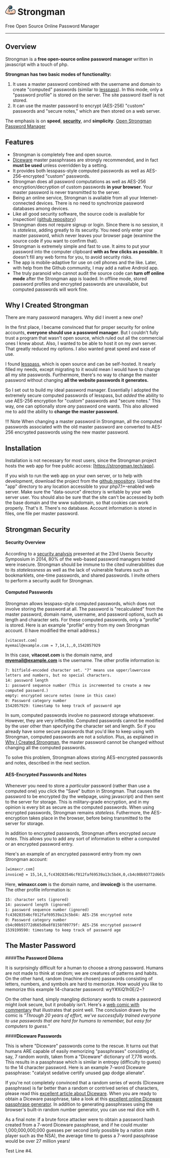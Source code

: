 # ![Strongman](img/favicon-32x32.png) Strongman
Free Open Source Online Password Manager

---

## Overview

Strongman is a **free open-source online password manager** written in javascript with a touch of php. 

**Strongman has two basic modes of functionality:**

1. It uses a master password combined with the username and domain to create "computed" passwords (similar to [lesspass]). In this mode, only a "password profile" is stored on the server. The site password itself is not stored.
2. It can use the master password to encrypt (AES-256) "custom" passwords and "secure notes," which are then stored on a web server.

The emphasis is on **speed**, [**security**](#strongman-security), and **simplicity**. [Open Strongman Password Manager]

## Features

- Strongman is completely free and open source. 
- [Diceware](#diceware-passwords) master passphrases are strongly recommended, and in fact **must be used** unless overridden by a setting.
- It provides both lesspass-style computed passwords as well as AES-256-encrypted "custom" passwords.
- Strongman does all password computations as well as AES-256 encryption/decryption of custom passwords **in your browser**. Your master password is never transmitted to the server.
- Being an online service, Strongman is available from all your Internet-connected devices. There is no need to synchronize password databases among devices.
- Like all good security software, the source code is available for inspection! ([github repository])
- Strongman does not require signup or login. Since there is no session, it is *stateless*, adding greatly to its security.  You need only enter your master password, which never leaves your browser page (examine the source code if you want to confirm that).
- Strongman is extremely simple and fast to use.  It aims to put your password into the computer clipboard **with as few clicks as possible.** It doesn't fill any web forms for you, to avoid security risks.
- The app is mobile-adaptive for use on cell phones and the like. Later, with help from the Github community, I may add a native Android app.
- The truly paranoid who cannot audit the source code can **turn off online mode** after the Strongman app is loaded.  In offline mode, stored password profiles and encrypted passwords are unavailable, but computed passwords will work fine.

## Why I Created Strongman

There are many password managers.  Why did I invent a new one?

In the first place, I became convinced that for proper security for online accounts, **everyone should use a password manager**. But I couldn't fully trust a program that wasn't open source, which ruled out all the commercial ones I knew about.  Also, I wanted to be able to host it on my own server. That greatly reduced my options. I also wanted great speed and ease of use.

I found [lesspass], which is open source and can be self-hosted.  It nearly filled my needs, except migrating to it would mean I would have to change all my site passwords.  Furthermore, there's no way to change the master password without changing **all the website passwords it generates.**

So I set out to build my ideal password manager.  Essentially I adopted the extremely secure computed passwords of lesspass, but *added* the ability to use AES-256 encryption for "custom" passwords and "secure notes."  This way, one can optionally store *any* password one wants.  This also allowed me to add the ability to **change the master password.**

!!! Note
    When changing a master password in Strongman, all the computed passwords associated with the old master password are converted to AES-256 encrypted passwords using the new master password.

## Installation

Installation is not necessary for most users, since the Strongman project hosts the web app for free public access: [https://strongman.tech/app].

If you wish to run the web app on your own server, or to help with development, download the project from the [github repository].  Upload the "app" directory to any location accessible to your php7.1+-enabled web server. Make sure the "data-source" directory is writable by your web server user.  You should also be sure that the site can't be accessed by both the base domain and the www subdomain, so that cookies can work properly.  That's it.  There's no database. Account information is stored in files, one file per master password.

[https://strongman.tech/app]: https://strongman.tech/app
[github repository]: https://github.com/lstandish/strongman
[lesspass]: https://lesspass.com
[security analysis]: https://www.usenix.org/node/184484
[Open Strongman Password Manager]: https://strongman.tech/app/index.php
[Diceware information]: https://theintercept.com/2015/03/26/passphrases-can-memorize-attackers-cant-guess/

## Strongman Security

#### __Security Overview__

According to a [security analysis] presented at the 23rd Usenix Security Symposium in 2014, 80% of the web-based password managers tested were insecure. Strongman should be immune to the cited vulnerabilities due to its *statelessness* as well as the lack of vulnerable features such as bookmarklets, one-time passwords, and shared passwords. I invite others to perform a security audit for Strongman.

#### __Computed Passwords__

Strongman allows lesspass-style computed passwords, which does not involve storing the password at all.  The password is "recalculated" from the master password, domain name, username, and password options, such as length and character sets. For these computed passwords, only a "profile" is stored. Here is an example "profile" entry from my own Strongman account. (I have modified the email address.)

```
[vitacost.com]
myemail@example.com = 7,14,1,,0,1542057929
```

In this case, **vitacost.com** is the domain name, and **myemail@example.com** is the username. The other profile information is:

```no-highlight
7: bitfield-encoded character set. "7" means use upper/lowercase letters and numbers, but no special characters.  
14: password length  
1: password sequence number (This is incremented to create a new computed password.)  
empty: encrypted secure notes (none in this case)
0: Password category number
1542057929: timestamp to keep track of password age
```
 
In sum, computed passwords involve no password storage whatsoever.  However, they are very inflexible.  Computed passwords cannot be modified by the user other than specifying the character set and length.  So if you already have some secure passwords that you'd like to keep using with Strongman, computed passwords are not a solution. Plus, as explained in [Why I Created Strongman](#why-i-created-strongman), the master password cannot be changed without changing all the computed passwords.

To solve this problem, Strongman allows storing AES-encrypted passwords and notes, described in the next section.

#### __AES-Encrypted Passwords and Notes__

Whenever you need to store a *particular* password (rather than use a computed one) you click the "Save" button in Strongman. That causes the password to be encrypted (by the webpage, using javascript) and then sent to the server for storage.  This is military-grade encryption, and in my opinion is every bit as secure as the computed passwords. When using encrypted passwords, Strongman remains *stateless*. Futhermore, the AES-encryption takes place in the browser, before being transmitted to the server for storage.

In addition to encrypted passwords, Strongman offers encrypted *secure notes*.  This allows you to add any sort of information to either a computed or an encrypted password entry.

Here's an example of an encrypted password entry from my own Strongman account:

```bash
[wimaxcr.com]
invoice@ = 15,14,1,fc430283546cf012faf69539a13c5bd4,0,cb4c00b93772d665d6e8f8158f09779f,1539199590
```
Here, **wimaxcr.com** is the domain name, and **invoice@** is the username. The other profile information is:

```
15: character sets (ignored)  
14: password length (ignored)  
1: password sequence number (ignored)  
fc430283546cf012faf69539a13c5bd4: AES-256 encrypted note  
0: Password category number
cb4c00b93772d665d6e8f8158f09779f: AES-256 encrypted password  
1539199590: timestamp to keep track of password age
```

## The Master Password

####__The Password Dilema__

It is surprisingly difficult for a human to choose a strong password.  Humans are not made to think at random; we are creatures of patterns and habits.  On the other hand, random (machine chosen) passwords consisting of letters, numbers, and symbols are hard to memorize.  How would you like to memorize this example 14-character password: wyY#XiQ1h0E/2~?

On the other hand, simply mangling dictionary words to create a password might *look* secure, but it probably isn't.  Here's a [web comic with commentary](https://www.explainxkcd.com/wiki/index.php/936:_Password_Strength) that illustrates that point well. The conclusion drawn by the comic is *"Through 20 years of effort, we've successfully trained everyone to use passwords that are hard for humans to remember, but easy for computers to guess."*

####__Diceware Passwords__

This is where "Diceware" passwords come to the rescue.  It turns out that humans ARE capable of easily memorizing "passphrases" consisting of, say, 7 random *words*, taken from a "Diceware" dictionary of 7,776 words.  This results in a passphrase which is similar in entropy (difficulty to guess) to the 14 character password.  Here is an example 7-word Diceware passphrase: "catalyst sedative certify unused gap dodge alienate".

If you're not completely convinced that a random series of words (Diceware passphrase) is far better than a random or contrived series of characters, please read this [excellent article about Diceware](https://theintercept.com/2015/03/26/passphrases-can-memorize-attackers-cant-guess/).  When you are ready to obtain a Diceware passphrase, take a look at this [excellent online Diceware passphrase generator](https://www.rempe.us/diceware/#eff). In addition to generating passphrases using the browser's built-in random number generator, you can use real dice with it.

As a final note: if a brute force attacker were to obtain a password hash created from a 7-word Diceware passphrase, and if he could muster 1,000,000,000,000 guesses per second (only possible by a nation state player such as the NSA), the average time to guess a 7-word passphrase would be over 27 million years!

Test Line #4.

<!--stackedit_data:
eyJoaXN0b3J5IjpbOTMyMDQyLDIwNzgxNDEzODUsLTEwNjU5ND
czNjYsMjExMjUzMTkzMywtNjQ0MDkyMDM4XX0=
-->